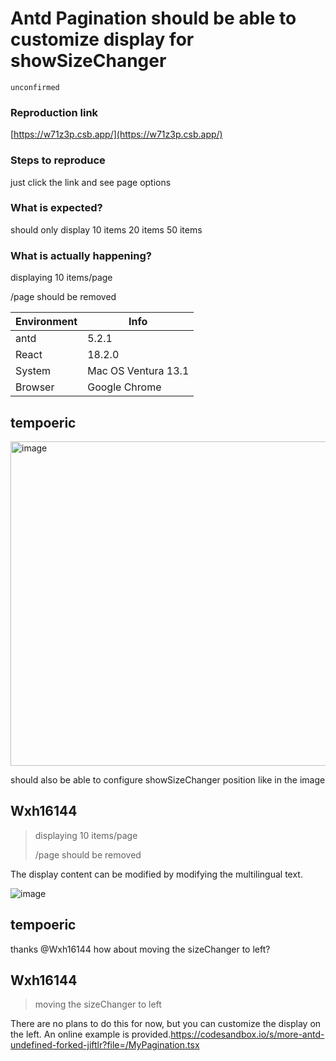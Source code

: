 # Antd Pagination should be able to customize display for showSizeChanger

`unconfirmed`

### Reproduction link

[https://w71z3p.csb.app/](https://w71z3p.csb.app/)

### Steps to reproduce

just click the link and see page options

### What is expected?

should only display
10 items
20 items
50 items

### What is actually happening?

displaying 10 items/page

/page should be removed

| Environment | Info                |
| ----------- | ------------------- |
| antd        | 5.2.1               |
| React       | 18.2.0              |
| System      | Mac OS Ventura 13.1 |
| Browser     | Google Chrome       |

<!-- generated by ant-design-issue-helper. DO NOT REMOVE -->

## tempoeric

  <img width="519" alt="image" src="https://user-images.githubusercontent.com/42777871/222957656-e9adea2f-ae37-42fc-bd10-2ce756b10206.png">

should also be able to configure showSizeChanger position like in the image

## Wxh16144

> displaying 10 items/page
>
> /page should be removed

The display content can be modified by modifying the multilingual text.

![image](https://user-images.githubusercontent.com/32004925/222968794-5df8939f-bce8-41da-b6aa-1a29cf93ba51.png)

## tempoeric

thanks @Wxh16144 how about moving the sizeChanger to left?

## Wxh16144

> moving the sizeChanger to left

There are no plans to do this for now, but you can customize the display on the left. An online example is provided.https://codesandbox.io/s/more-antd-undefined-forked-jiftlr?file=/MyPagination.tsx
